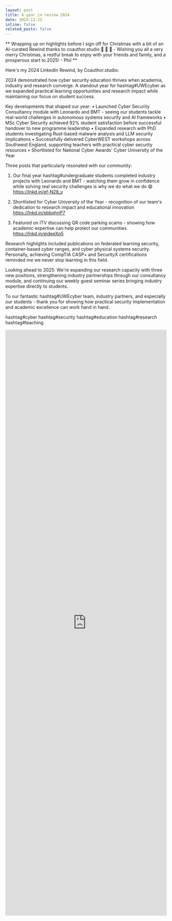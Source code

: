 ```yaml
---
layout: post
title: A year in review 2024
date: 2024-12-23
inline: false
related_posts: false
---
```


** Wrapping up on highlights before I sign off for Christmas with a bit of an AI-curated Rewind thanks to coauthor.studio 🤖 🤖 🤖 - Wishing you all a very merry Christmas, a restful break to enjoy with your friends and family, and a prosperous start to 2025! - Phil **

Here's my 2024 LinkedIn Rewind, by Coauthor.studio:

2024 demonstrated how cyber security education thrives when academia, industry and research converge. A standout year for hashtag#UWEcyber as we expanded practical learning opportunities and research impact while maintaining our focus on student success.

Key developments that shaped our year:
• Launched Cyber Security Consultancy module with Leonardo and BMT - seeing our students tackle real-world challenges in autonomous systems security and AI frameworks
• MSc Cyber Security achieved 92% student satisfaction before successful handover to new programme leadership
• Expanded research with PhD students investigating Rust-based malware analysis and LLM security implications
• Successfully delivered CyberWEST workshops across Southwest England, supporting teachers with practical cyber security resources
• Shortlisted for National Cyber Awards' Cyber University of the Year

Three posts that particularly resonated with our community:

1. Our final year hashtag#undergraduate students completed industry projects with Leonardo and BMT - watching them grow in confidence while solving real security challenges is why we do what we do 😄
https://lnkd.in/ef-N28_v

2. Shortlisted for Cyber University of the Year - recognition of our team's dedication to research impact and educational innovation
https://lnkd.in/ebbqhnP7

3. Featured on ITV discussing QR code parking scams - showing how academic expertise can help protect our communities
https://lnkd.in/eideeXq5

Research highlights included publications on federated learning security, container-based cyber ranges, and cyber physical systems security. Personally, achieving CompTIA CASP+ and SecurityX certifications reminded me we never stop learning in this field.

Looking ahead to 2025: We're expanding our research capacity with three new positions, strengthening industry partnerships through our consultancy module, and continuing our weekly guest seminar series bringing industry expertise directly to students.

To our fantastic hashtag#UWEcyber team, industry partners, and especially our students - thank you for showing how practical security implementation and academic excellence can work hand in hand.

hashtag#cyber hashtag#security hashtag#education hashtag#research hashtag#teaching

<p style="text-align:center;">
<iframe src="https://www.linkedin.com/embed/feed/update/urn:li:share:7274878875178811392" height="1824" width="504" frameborder="0" allowfullscreen="" title="Embedded post"></iframe>
</p>

